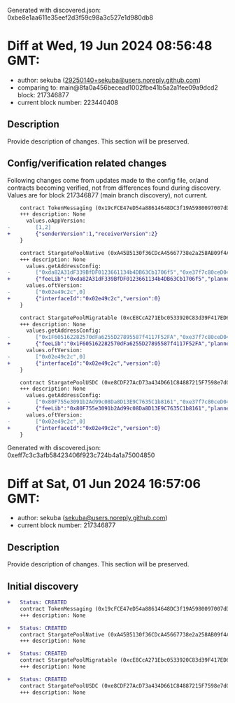 Generated with discovered.json: 0xbe8e1aa611e35eef2d3f59c98a3c527e1d980db8

# Diff at Wed, 19 Jun 2024 08:56:48 GMT:

- author: sekuba (<29250140+sekuba@users.noreply.github.com>)
- comparing to: main@8fa0a456becead1002fbe41b5a2a1fee09a9dcd2 block: 217346877
- current block number: 223440408

## Description

Provide description of changes. This section will be preserved.

## Config/verification related changes

Following changes come from updates made to the config file,
or/and contracts becoming verified, not from differences found during
discovery. Values are for block 217346877 (main branch discovery), not current.

```diff
    contract TokenMessaging (0x19cFCE47eD54a88614648DC3f19A5980097007dD) {
    +++ description: None
      values.oAppVersion:
-        [1,2]
+        {"senderVersion":1,"receiverVersion":2}
    }
```

```diff
    contract StargatePoolNative (0xA45B5130f36CDcA45667738e2a258AB09f4A5f7F) {
    +++ description: None
      values.getAddressConfig:
-        ["0xda82A31dF339BfDF0123661134b4DB63Cb1706f5","0xe37f7c80ceD04c4F243C0Fd04A5510D663CB88b5","0x146c8e409C113ED87C6183f4d25c50251DFfbb3a","0x19cFCE47eD54a88614648DC3f19A5980097007dD","0xF1fCb4CBd57B67d683972A59B6a7b1e2E8Bf27E6","0x0000000000000000000000000000000000000000"]
+        {"feeLib":"0xda82A31dF339BfDF0123661134b4DB63Cb1706f5","planner":"0xe37f7c80ceD04c4F243C0Fd04A5510D663CB88b5","treasurer":"0x146c8e409C113ED87C6183f4d25c50251DFfbb3a","tokenMessaging":"0x19cFCE47eD54a88614648DC3f19A5980097007dD","creditMessaging":"0xF1fCb4CBd57B67d683972A59B6a7b1e2E8Bf27E6","lzToken":"0x0000000000000000000000000000000000000000"}
      values.oftVersion:
-        ["0x02e49c2c",0]
+        {"interfaceId":"0x02e49c2c","version":0}
    }
```

```diff
    contract StargatePoolMigratable (0xcE8CcA271Ebc0533920C83d39F417ED6A0abB7D0) {
    +++ description: None
      values.getAddressConfig:
-        ["0x1F605162282570dFa6255D27895587f4117F52FA","0xe37f7c80ceD04c4F243C0Fd04A5510D663CB88b5","0x146c8e409C113ED87C6183f4d25c50251DFfbb3a","0x19cFCE47eD54a88614648DC3f19A5980097007dD","0xF1fCb4CBd57B67d683972A59B6a7b1e2E8Bf27E6","0x0000000000000000000000000000000000000000"]
+        {"feeLib":"0x1F605162282570dFa6255D27895587f4117F52FA","planner":"0xe37f7c80ceD04c4F243C0Fd04A5510D663CB88b5","treasurer":"0x146c8e409C113ED87C6183f4d25c50251DFfbb3a","tokenMessaging":"0x19cFCE47eD54a88614648DC3f19A5980097007dD","creditMessaging":"0xF1fCb4CBd57B67d683972A59B6a7b1e2E8Bf27E6","lzToken":"0x0000000000000000000000000000000000000000"}
      values.oftVersion:
-        ["0x02e49c2c",0]
+        {"interfaceId":"0x02e49c2c","version":0}
    }
```

```diff
    contract StargatePoolUSDC (0xe8CDF27AcD73a434D661C84887215F7598e7d0d3) {
    +++ description: None
      values.getAddressConfig:
-        ["0x80F755e3091b2Ad99c08Da8D13E9C7635C1b8161","0xe37f7c80ceD04c4F243C0Fd04A5510D663CB88b5","0x146c8e409C113ED87C6183f4d25c50251DFfbb3a","0x19cFCE47eD54a88614648DC3f19A5980097007dD","0xF1fCb4CBd57B67d683972A59B6a7b1e2E8Bf27E6","0x0000000000000000000000000000000000000000"]
+        {"feeLib":"0x80F755e3091b2Ad99c08Da8D13E9C7635C1b8161","planner":"0xe37f7c80ceD04c4F243C0Fd04A5510D663CB88b5","treasurer":"0x146c8e409C113ED87C6183f4d25c50251DFfbb3a","tokenMessaging":"0x19cFCE47eD54a88614648DC3f19A5980097007dD","creditMessaging":"0xF1fCb4CBd57B67d683972A59B6a7b1e2E8Bf27E6","lzToken":"0x0000000000000000000000000000000000000000"}
      values.oftVersion:
-        ["0x02e49c2c",0]
+        {"interfaceId":"0x02e49c2c","version":0}
    }
```

Generated with discovered.json: 0xeff7c3c3afb58423406f923c724b4a1a75004850

# Diff at Sat, 01 Jun 2024 16:57:06 GMT:

- author: sekuba (<sekuba@users.noreply.github.com>)
- current block number: 217346877

## Description

Provide description of changes. This section will be preserved.

## Initial discovery

```diff
+   Status: CREATED
    contract TokenMessaging (0x19cFCE47eD54a88614648DC3f19A5980097007dD)
    +++ description: None
```

```diff
+   Status: CREATED
    contract StargatePoolNative (0xA45B5130f36CDcA45667738e2a258AB09f4A5f7F)
    +++ description: None
```

```diff
+   Status: CREATED
    contract StargatePoolMigratable (0xcE8CcA271Ebc0533920C83d39F417ED6A0abB7D0)
    +++ description: None
```

```diff
+   Status: CREATED
    contract StargatePoolUSDC (0xe8CDF27AcD73a434D661C84887215F7598e7d0d3)
    +++ description: None
```
